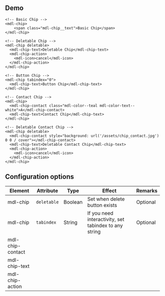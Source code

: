## Demo

```html_demo
<!-- Basic Chip -->
<mdl-chip>
    <span class="mdl-chip__text">Basic Chip</span>
</mdl-chip>

<!-- Deletable Chip -->
<mdl-chip deletable>
  <mdl-chip-text>Deletable Chip</mdl-chip-text>
  <mdl-chip-action>
    <mdl-icon>cancel</mdl-icon>
  </mdl-chip-action>
</mdl-chip>

<!-- Button Chip -->
<mdl-chip tabindex="0">
  <mdl-chip-text>Button Chip</mdl-chip-text>
</mdl-chip>
```

```html_demo
<!-- Contact Chip -->
<mdl-chip>
  <mdl-chip-contact class="mdl-color--teal mdl-color-text--white">A</mdl-chip-contact>
  <mdl-chip-text>Contact Chip</mdl-chip-text>
</mdl-chip>

<!-- Deletable Contact Chip -->
<mdl-chip deletable>
  <mdl-chip-contact style="background: url('/assets/chip_contact.jpg') 0 0 / cover"></mdl-chip-contact>
  <mdl-chip-text>Deletable Contact Chip</mdl-chip-text>
  <mdl-chip-action>
    <mdl-icon>cancel</mdl-icon>
  </mdl-chip-action>
</mdl-chip>
```

## Configuration options

| Element | Attribute | Type | Effect | Remarks |
|---------|-----------|------|--------|---------|
| mdl-chip | `deletable` | Boolean | Set when delete button exists | Optional |
| mdl-chip | `tabindex` | String | If you need interactivity, set tabindex to any string | Optional |
| mdl-chip-contact | | | | |
| mdl-chip-text | | | | |
| mdl-chip-action | | | | |
